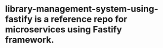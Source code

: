 # library-management-system-using-fastify is a reference repo for microservices using Fastify framework.

